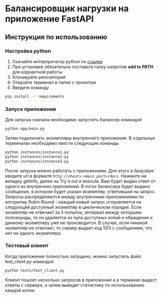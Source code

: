 # Балансировщик нагрузки на приложение FastAPI

## Инструкция по использованию

### Настройка python

1) Скачайте интерпритатор python по [ссылке](https://www.python.org/)
2) При установке обязательно поставьте галку напротив **add to PATH** для корректной работы
3) Клонируйте репозиторий
4) Откройте терминал в папке с проектом
5) Введите команду 
```bash 
pip install -r requirements
```

### Запуск приложения

Для запуска сначала необходимо запустить балансер командой

```bash
python app/main.py
```

Затем подключить экземпляры внутреннего приложения. В отдельных терминалах необходимо ввести следующие команды

```bash
python instances/instance1.py
python instances/instance2.py
python instances/instance3.py
```

После запуска можно работать с приложением. Для этого в браузере введите url в формате
```http://<host>:<main_port>/docs```. Нажмите на вкладку getInfo, далее на Try it out и execute. Вам будет выдан ответ от одного из внутренних приложений. В логах балансера будет выдано сообщение, в котором будет указан экземпляр, ответивший на запрос.
Запросы распределяются между внутренними приложениями по алгоритму Robin Round - каждый новый запрос отправляется на следующий доступный экземпляр в циклическом порядке.
Если экземпляр не отвечает за 5 попыток, интервал между которыми полсекунды, то он удаляется из пула доступных копий и обращение к данному экземпляру уже не производится. В случае, если никакой экземпляр не отвечает, то сервер выдает код 503 с сообщением, что нет ни одного экземпляра.

### Тестовый клиент
Когда приложение полностью запущено, можно запустить файл test_client.py командой
```bash
python tests/test_client.py
```
Клиент пошлет несколько запросов в приложение и в терминал выдаст ответы с сервера, а затем выведет статистику по использованию каждой копии